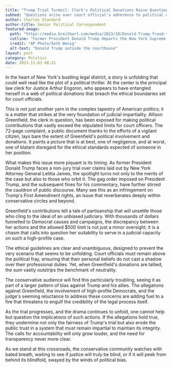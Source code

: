 ```yaml
---
title: "Trump Trial Turmoil: Clerk's Political Donations Raise Questions of Impartiality"
subhed: "Questions arise over court official's adherence to political donation limits amid Trump's New York trial"
author: Charles Standard
author-title: Senior Political Correspondent
featured-image: 
  path: "https://media.breitbart.com/media/2023/10/Donald-Trump-fraud-trial-New-York-State-Supreme-Court-Oct-2-23-getty.jpg"
  cutline: "Former President Donald Trump departs the New York Supreme Court"
  credit: "AP Photo/Seth Wenig"
  alt-text: "Donald Trump outside the courthouse"
layout: post
category: Politics
date: 2023-11-03 08:21
---
```


In the heart of New York's bustling legal district, a story is unfolding that could well read like the plot of a political thriller. At the center is the principal law clerk for Justice Arthur Engoron, who appears to have entangled herself in a web of political donations that breach the ethical boundaries set for court officials. 

This is not just another yarn in the complex tapestry of American politics; it is a matter that strikes at the very foundation of judicial impartiality. Allison Greenfield, the clerk in question, has been exposed for making political contributions that vastly exceed the stipulated limits for court officers. The 72-page complaint, a public document thanks to the efforts of a vigilant citizen, lays bare the extent of Greenfield's political involvement and donations. It paints a picture that is at best, one of negligence, and at worst, one of blatant disregard for the ethical standards expected of someone in her position.

What makes this issue more piquant is its timing. As former President Donald Trump faces a non-jury trial over claims laid out by New York Attorney General Letitia James, the spotlight turns not only to the merits of the case but also to those who orbit it. The gag order imposed on President Trump, and the subsequent fines for his commentary, have further stirred the cauldron of public discourse. Many see this as an infringement on Trump's First Amendment rights, an issue that reverberates deeply within conservative circles and beyond.

Greenfield's contributions tell a tale of partisanship that will unsettle those who cling to the ideal of an unbiased judiciary. With thousands of dollars funnelled to Democrat causes and campaigns, the discrepancy between her actions and the allowed $500 limit is not just a minor oversight; it is a chasm that calls into question her suitability to serve in a judicial capacity on such a high-profile case.

The ethical guidelines are clear and unambiguous, designed to prevent the very scenario that seems to be unfolding. Court officials must remain above the political fray, ensuring that their personal beliefs do not cast a shadow over their professional duties. Yet, when Greenfield's donations are tallied, the sum vastly outstrips the benchmark of neutrality.

The conservative audience will find this particularly troubling, seeing it as part of a larger pattern of bias against Trump and his allies. The allegations against Greenfield, the involvement of high-profile Democrats, and the judge's seeming reluctance to address these concerns are adding fuel to a fire that threatens to engulf the credibility of the legal process itself.

As the trial progresses, and the drama continues to unfold, one cannot help but question the implications of such actions. If the allegations hold true, they undermine not only the fairness of Trump's trial but also erode the public trust in a system that must remain impartial to maintain its integrity. The calls for accountability will only grow louder, and the need for transparency never more clear.

As we stand at this crossroads, the conservative community watches with bated breath, waiting to see if justice will truly be blind, or if it will peek from behind its blindfold, swayed by the winds of political bias.